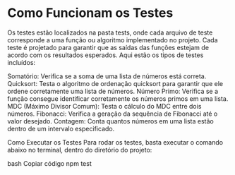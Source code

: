 # Como Funcionam os Testes
Os testes estão localizados na pasta tests, onde cada arquivo de teste corresponde a uma função ou algoritmo implementado no projeto. Cada teste é projetado para garantir que as saídas das funções estejam de acordo com os resultados esperados. Aqui estão os tipos de testes incluídos:

Somatório: Verifica se a soma de uma lista de números está correta.
Quicksort: Testa o algoritmo de ordenação quicksort para garantir que ele ordene corretamente uma lista de números.
Número Primo: Verifica se a função consegue identificar corretamente os números primos em uma lista.
MDC (Máximo Divisor Comum): Testa o cálculo do MDC entre dois números.
Fibonacci: Verifica a geração da sequência de Fibonacci até o valor desejado.
Contagem: Conta quantos números em uma lista estão dentro de um intervalo especificado.

Como Executar os Testes
Para rodar os testes, basta executar o comando abaixo no terminal, dentro do diretório do projeto:

bash
Copiar código
npm test
